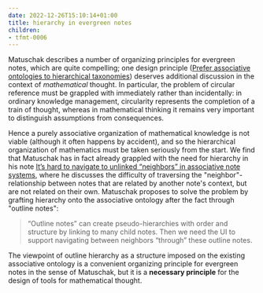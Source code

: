 ```yaml
---
date: 2022-12-26T15:10:14+01:00
title: hierarchy in evergreen notes
children:
- tfmt-0006
---
```


Matuschak describes a number of organizing principles for evergreen notes, which are quite compelling; one design principle ([Prefer associative ontologies to hierarchical taxonomies](https://notes.andymatuschak.org/Evergreen_notes?stackedNotes=z29hLZHiVt7W2uss2uMpSZquAX5T6vaeSF6Cy)) deserves additional discussion in the context of *mathematical* thought. In particular, the problem of circular reference must be grappled with immediately rather than incidentally: in ordinary knowledge management, circularity represents the completion of a train of thought, whereas in mathematical thinking it remains very important to distinguish assumptions from consequences.

Hence a purely associative organization of mathematical knowledge is not viable (although it often happens by accident), and so the hierarchical organization of mathematics must be taken seriously from the start. We find that Matuschak has in fact already grappled with the need for hierarchy in his note [It’s hard to navigate to unlinked “neighbors” in associative note systems](https://notes.andymatuschak.org/Evergreen_notes?stackedNotes=z29hLZHiVt7W2uss2uMpSZquAX5T6vaeSF6Cy&stackedNotes=zT6iA52811NuLvbU9W8ixeDc3KUqyCT1wN8), where he discusses the difficulty of traversing the "neighbor"-relationship between notes that are related by another note's context, but are not related on their own. Matuschak proposes to solve the problem by grafting hierarchy onto the associative ontology after the fact through "outline notes":

> “Outline notes” can create pseudo-hierarchies with order and structure by linking to many child notes. Then we need the UI to support navigating between neighbors “through” these outline notes.

The viewpoint of outline hierarchy as a structure imposed on the existing associative ontology is a convenient organizing principle for evergreen notes in the sense of Matuschak, but it is a **necessary principle** for the design of tools for mathematical thought.
